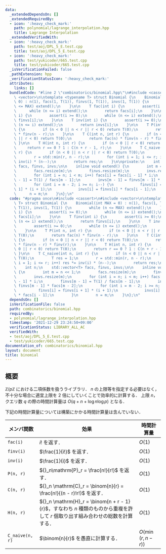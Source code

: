 ```yaml
---
data:
  _extendedDependsOn: []
  _extendedRequiredBy:
  - icon: ':heavy_check_mark:'
    path: polynomial/lagrange_interpolation.hpp
    title: Lagrange Interpolation
  _extendedVerifiedWith:
  - icon: ':heavy_check_mark:'
    path: test/aoj/DPL_5_E.test.cpp
    title: test/aoj/DPL_5_E.test.cpp
  - icon: ':heavy_check_mark:'
    path: test/yukicoder/665.test.cpp
    title: test/yukicoder/665.test.cpp
  _isVerificationFailed: false
  _pathExtension: hpp
  _verificationStatusIcon: ':heavy_check_mark:'
  attributes:
    links: []
  bundledCode: "#line 2 \"combinatorics/binomial.hpp\"\n#include <cassert>\n#include\
    \ <vector>\n\ntemplate <typename T> struct Binomial {\n    Binomial(int MAX =\
    \ 0) : n(1), facs(1, T(1)), finvs(1, T(1)), invs(1, T(1)) {\n        while (n\
    \ <= MAX) extend();\n    }\n\n    T fac(int i) {\n        assert(i >= 0);\n  \
    \      while (n <= i) extend();\n        return facs[i];\n    }\n\n    T finv(int\
    \ i) {\n        assert(i >= 0);\n        while (n <= i) extend();\n        return\
    \ finvs[i];\n    }\n\n    T inv(int i) {\n        assert(i >= 0);\n        while\
    \ (n <= i) extend();\n        return invs[i];\n    }\n\n    T P(int n, int r)\
    \ {\n        if (n < 0 || n < r || r < 0) return T(0);\n        return fac(n)\
    \ * finv(n - r);\n    }\n\n    T C(int n, int r) {\n        if (n < 0 || n < r\
    \ || r < 0) return T(0);\n        return fac(n) * finv(n - r) * finv(r);\n   \
    \ }\n\n    T H(int n, int r) {\n        if (n < 0 || r < 0) return T(0);\n   \
    \     return r == 0 ? 1 : C(n + r - 1, r);\n    }\n\n    T C_naive(int n, int\
    \ r) {\n        if (n < 0 || n < r || r < 0) return T(0);\n        T res = 1;\n\
    \        r = std::min(r, n - r);\n        for (int i = 1; i <= r; i++) res *=\
    \ inv(i) * (n--);\n        return res;\n    }\n\nprivate:\n    int n;\n    std::vector<T>\
    \ facs, finvs, invs;\n\n    inline void extend() {\n        int m = n << 1;\n\
    \        facs.resize(m);\n        finvs.resize(m);\n        invs.resize(m);\n\
    \        for (int i = n; i < m; i++) facs[i] = facs[i - 1] * i;\n        finvs[m\
    \ - 1] = T(1) / facs[m - 1];\n        invs[m - 1] = finvs[m - 1] * facs[m - 2];\n\
    \        for (int i = m - 2; i >= n; i--) {\n            finvs[i] = finvs[i +\
    \ 1] * (i + 1);\n            invs[i] = finvs[i] * facs[i - 1];\n        }\n  \
    \      n = m;\n    }\n};\n"
  code: "#pragma once\n#include <cassert>\n#include <vector>\n\ntemplate <typename\
    \ T> struct Binomial {\n    Binomial(int MAX = 0) : n(1), facs(1, T(1)), finvs(1,\
    \ T(1)), invs(1, T(1)) {\n        while (n <= MAX) extend();\n    }\n\n    T fac(int\
    \ i) {\n        assert(i >= 0);\n        while (n <= i) extend();\n        return\
    \ facs[i];\n    }\n\n    T finv(int i) {\n        assert(i >= 0);\n        while\
    \ (n <= i) extend();\n        return finvs[i];\n    }\n\n    T inv(int i) {\n\
    \        assert(i >= 0);\n        while (n <= i) extend();\n        return invs[i];\n\
    \    }\n\n    T P(int n, int r) {\n        if (n < 0 || n < r || r < 0) return\
    \ T(0);\n        return fac(n) * finv(n - r);\n    }\n\n    T C(int n, int r)\
    \ {\n        if (n < 0 || n < r || r < 0) return T(0);\n        return fac(n)\
    \ * finv(n - r) * finv(r);\n    }\n\n    T H(int n, int r) {\n        if (n <\
    \ 0 || r < 0) return T(0);\n        return r == 0 ? 1 : C(n + r - 1, r);\n   \
    \ }\n\n    T C_naive(int n, int r) {\n        if (n < 0 || n < r || r < 0) return\
    \ T(0);\n        T res = 1;\n        r = std::min(r, n - r);\n        for (int\
    \ i = 1; i <= r; i++) res *= inv(i) * (n--);\n        return res;\n    }\n\nprivate:\n\
    \    int n;\n    std::vector<T> facs, finvs, invs;\n\n    inline void extend()\
    \ {\n        int m = n << 1;\n        facs.resize(m);\n        finvs.resize(m);\n\
    \        invs.resize(m);\n        for (int i = n; i < m; i++) facs[i] = facs[i\
    \ - 1] * i;\n        finvs[m - 1] = T(1) / facs[m - 1];\n        invs[m - 1] =\
    \ finvs[m - 1] * facs[m - 2];\n        for (int i = m - 2; i >= n; i--) {\n  \
    \          finvs[i] = finvs[i + 1] * (i + 1);\n            invs[i] = finvs[i]\
    \ * facs[i - 1];\n        }\n        n = m;\n    }\n};\n"
  dependsOn: []
  isVerificationFile: false
  path: combinatorics/binomial.hpp
  requiredBy:
  - polynomial/lagrange_interpolation.hpp
  timestamp: '2021-12-29 23:24:50+09:00'
  verificationStatus: LIBRARY_ALL_AC
  verifiedWith:
  - test/aoj/DPL_5_E.test.cpp
  - test/yukicoder/665.test.cpp
documentation_of: combinatorics/binomial.hpp
layout: document
title: binomial
---
```


## 概要
$\mathbb{Z}/p\mathbb{Z}$ における二項係数を扱うライブラリ．
$n$ の上限等を指定する必要はなく，不十分な場合に適宜上限を $2$ 倍にしていくことで効率的に計算する．
上限 $n$，クエリ数 $q$ の際の時間計算量は $O(q + n + \log n\log p)$ となる．

下記の時間計算量については構築にかかる時間計算量は含んでいない．

| メンバ関数      | 効果                                                                                                                           | 時間計算量          |
| --------------- | ------------------------------------------------------------------------------------------------------------------------------ | ------------------- |
| `fac(i)`        | $i!$ を返す．                                                                                                                  | $O(1)$              |
| `finv(i)`       | $\frac{1}{i!}$ を返す．                                                                                                        | $O(1)$              |
| `inv(i)`        | $\frac{1}{i}$ を返す．                                                                                                         | $O(1)$              |
| `P(n, r)`       | ${}_n\mathrm{P}_r = \frac{n!}{r!}$ を返す．                                                                                    | $O(1)$              |
| `C(n, r)`       | ${}_n \mathrm{C}_r = \binom{n}{r} = \frac{n!}{(n - r)!r!}$ を返す．                                                            | $O(1)$              |
| `H(n, r)`       | ${}_n \mathrm{H}_r = \binom{n + r - 1}{r}$，すなわち $n$ 種類のものから重複を許して $r$ 個取り出す組み合わせの総数を計算する． | $O(1)$              |
| `C_naive(n, r)` | $\binom{n}{r}$ を愚直に計算する．                                                                                              | $O(\min(r, n - r))$ |
